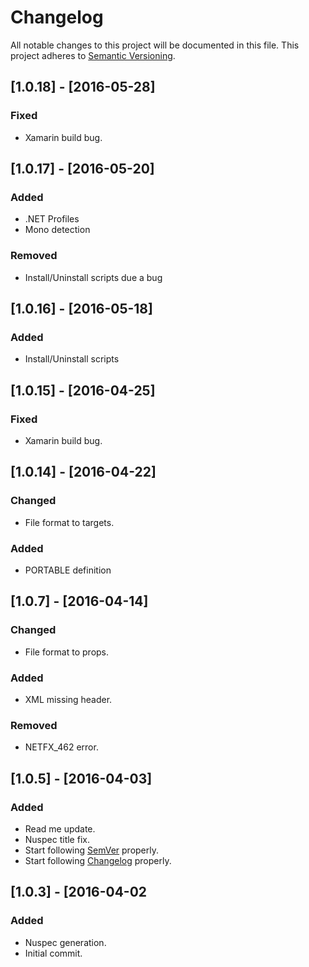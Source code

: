 # Changelog
All notable changes to this project will be documented in this file.
This project adheres to [Semantic Versioning](http://semver.org/).

## [1.0.18] - [2016-05-28]
### Fixed
- Xamarin build bug.

## [1.0.17] - [2016-05-20]
### Added
- .NET Profiles
- Mono detection

### Removed
- Install/Uninstall scripts due a bug

## [1.0.16] - [2016-05-18]
### Added
- Install/Uninstall scripts

## [1.0.15] - [2016-04-25]
### Fixed
- Xamarin build bug.

## [1.0.14] - [2016-04-22]
### Changed
- File format to targets.

### Added
- PORTABLE definition

## [1.0.7] - [2016-04-14]
### Changed
- File format to props.

### Added
- XML missing header.

### Removed
- NETFX_462 error.

## [1.0.5] - [2016-04-03]
### Added
- Read me update.
- Nuspec title fix.
- Start following [SemVer](http://semver.org) properly.
- Start following [Changelog](http://keepachangelog.com/) properly.

## [1.0.3] - [2016-04-02
### Added
- Nuspec generation.
- Initial commit.
